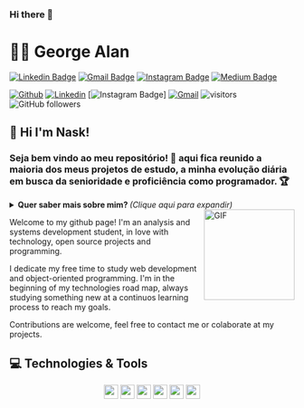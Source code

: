### Hi there 👋

<!--
**N4SK/N4SK** is a ✨ _special_ ✨ repository because its `README.md` (this file) appears on your GitHub profile.

Here are some ideas to get you started:

- 🔭 I’m currently working on Nsk
- 🌱 I’m currently learning ...
- 👯 I’m looking to collaborate on ...
- 🤔 I’m looking for help with ...
- 💬 Ask me about ...
- 📫 How to reach me: ...
- 😄 Pronouns: ...
- ⚡ Fun fact: ...
-->

# :man_technologist: George Alan
[![Linkedin Badge](https://img.shields.io/badge/-George-blue?style=flat-square&logo=Linkedin&logoColor=white&link=https://www.linkedin.com/in/george-alan-fullstack-developer/)](https://www.linkedin.com/in/george-alan-fullstack-developer/)
[![Gmail Badge](https://img.shields.io/badge/-georgealan@gmail.com-c14438?style=flat-square&logo=Gmail&logoColor=white&link=mailto:georgealan@gmail.com)](mailto:georgealanrufo@gmail.com)
[![Instagram Badge](https://img.shields.io/badge/-georgealan-a43b9d?style=flat-square&logo=Instagram&logoColor=white&link=https://www.instagram.com/georgealanrufo/)](https://www.instagram.com/georgealanrufo/)
[![Medium Badge](https://img.shields.io/badge/-KodyWeb-black?style=flat-square&labelColor=black&logo=medium&logoColor=white&link=https://medium.com/kodyweb)](https://medium.com/kodyweb)

 [![Github](https://img.shields.io/badge/-Github-000?style=flat&logo=Github&logoColor=white)](https://github.com/N4SK)
 [![Linkedin](https://img.shields.io/badge/-LinkedIn-blue?style=flat&logo=Linkedin&logoColor=white)](https://www.linkedin.com/in/claudioernandessilva)
 [![Instagram Badge](https://img.shields.io/badge/-nask_tv-a43b9d?style=flat-square&logo=Instagram&logoColor=white&link=https://www.instagram.com/nask_tv/)]
[![Gmail](https://img.shields.io/badge/-Gmail-c14438?style=flat&logo=Gmail&logoColor=white)](mailto:cernandes.silva@gmail.com)
 ![visitors](https://visitor-badge.glitch.me/badge?page_id=cernandes.visitor-badge)
![GitHub followers](https://img.shields.io/github/followers/cernandes?style=social)

## 👋 Hi I'm Nask!

### Seja bem vindo ao meu repositório! 👋 aqui fica reunido a maioria dos meus projetos de estudo, a minha evolução diária em busca da senioridade e proficiência como programador. 🏆

<details>
<summary> <b> Quer saber mais sobre mim? </b> <i>(Clique aqui para expandir)</i> </summary>

### 📖 Sobre mim
Sou desenvolvedor fullstack, comecei minha jornada profissional ingressando na faculdade de Sistemas de Informação em 2017, mas sou do tempo do ActionScript Flash, onde criava jogos no Adobe Flash utilizando ActionScript e esse foi o meu primeiro contato com programação.

Sempre estive com um pé em artes gráficas, meu hobby é desenhar, e tenho conhecimentos em design, gosto de front-end também, por isso me considero fullstack porque consigo passar por todos esses processos, gosto de DevOps também utilizando a AWS. Sou muito curioso, e gosto de levar a arte para a programação.

Hoje estou estudando para evoluir minhas habilidades e ser capaz de criar soluções que auxiliem as empresas a venderem mais, atrair mais clientes e fidelizarem clientes, através de sistemas, aplicativos, web sites otimizados com SEO, campanhas e captação de leads. Acredito que a união da tecnologia com o marketing e a arte, cria um sistema diferenciado que proporciona uma experiência rica para os usuários.
Minha jornada diária é adquirir os conhecimentos necessários, colocar a mão na massa para criar essas soluções para as pessoas e me divertir no processo.
</details>


<img align="right" alt="GIF" height="160px" src="https://media.giphy.com/media/du3J3cXyzhj75IOgvA/giphy.gif" />

Welcome to my github page! I'm an analysis and systems development student, in love with technology, open source projects and programming.

I dedicate my free time to study web development and object-oriented programming.
I'm in the beginning of my technologies road map, always studying something new at a continuos learning process to reach my goals.

Contributions are welcome, feel free to contact me or colaborate at my projects.

## 💻 Technologies & Tools

<p align="center">

<img src="https://img.shields.io/badge/html5%20-%23E34F26.svg?&style=for-the-badge&logo=html5&logoColor=white" height="25"/>
<img src="https://img.shields.io/badge/css3%20-%231572B6.svg?&style=for-the-badge&logo=css3&logoColor=white" height="25"/>
<img src="https://img.shields.io/badge/bootstrap%20-%23563D7C.svg?&style=for-the-badge&logo=bootstrap&logoColor=white" height="25"/>
<img src="https://img.shields.io/badge/javascript-%23F7DF1E.svg?&style=for-the-badge&logo=javascript&logoColor=black" height="25"/>
<img src="https://img.shields.io/badge/git%20-%23F05033.svg?&style=for-the-badge&logo=git&logoColor=white" height="25"/>
<img src="https://img.shields.io/badge/java-%23F7DF1E.svg?&style=for-the-badge&logo=java&logoColor=black" height="25"/>

</p>
